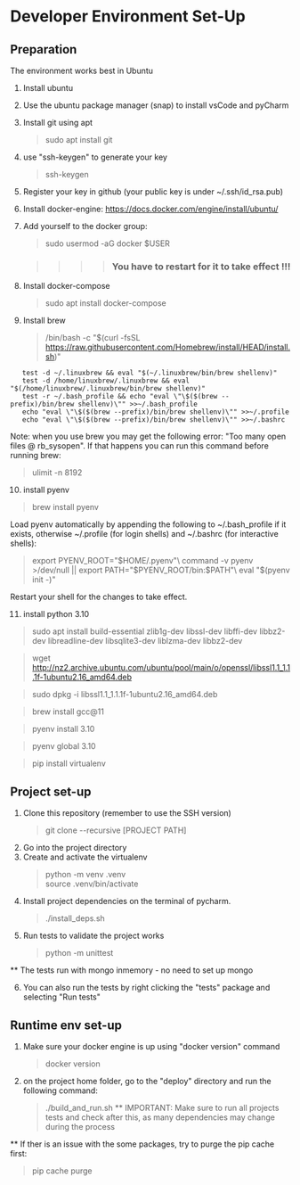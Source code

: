 # Developer Environment Set-Up

## Preparation
The environment works best in Ubuntu

1. Install ubuntu
2. Use the ubuntu package manager (snap) to install vsCode and pyCharm
3. Install git using apt
   > sudo apt install git
4. use "ssh-keygen" to generate your key
   > ssh-keygen
5. Register your key in github (your public key is under ~/.ssh/id_rsa.pub)
6. Install docker-engine: https://docs.docker.com/engine/install/ubuntu/
7. Add yourself to the docker group:
   > sudo usermod -aG docker $USER
   
   > > > > <h3>You have to restart for it to take effect !!! </h3>
8. Install docker-compose
   > sudo apt install docker-compose
9. Install brew 

   > /bin/bash -c "$(curl -fsSL https://raw.githubusercontent.com/Homebrew/install/HEAD/install.sh)"

```   
   test -d ~/.linuxbrew && eval "$(~/.linuxbrew/bin/brew shellenv)"
   test -d /home/linuxbrew/.linuxbrew && eval "$(/home/linuxbrew/.linuxbrew/bin/brew shellenv)"
   test -r ~/.bash_profile && echo "eval \"\$($(brew --prefix)/bin/brew shellenv)\"" >>~/.bash_profile
   echo "eval \"\$($(brew --prefix)/bin/brew shellenv)\"" >>~/.profile
   echo "eval \"\$($(brew --prefix)/bin/brew shellenv)\"" >>~/.bashrc
```

   Note: when you use brew you may get the following error:  "Too many open files @ rb_sysopen". If that happens you can run this command before running brew:
   > ulimit -n 8192

10. install pyenv
   > brew install pyenv

   Load pyenv automatically by appending the following to ~/.bash_profile if it exists, otherwise ~/.profile (for login shells) and ~/.bashrc (for interactive shells):

   > export PYENV_ROOT="$HOME/.pyenv"\
   > command -v pyenv >/dev/null || export PATH="$PYENV_ROOT/bin:$PATH"\
   > eval "$(pyenv init -)"

   Restart your shell for the changes to take effect.

11. install python 3.10
   > sudo apt install build-essential zlib1g-dev libssl-dev libffi-dev libbz2-dev libreadline-dev libsqlite3-dev liblzma-dev libbz2-dev

   > wget http://nz2.archive.ubuntu.com/ubuntu/pool/main/o/openssl/libssl1.1_1.1.1f-1ubuntu2.16_amd64.deb

   > sudo dpkg -i libssl1.1_1.1.1f-1ubuntu2.16_amd64.deb
   
   > brew install gcc@11 

   > pyenv install 3.10
   
   > pyenv global 3.10   

   > pip install virtualenv


## Project set-up
1. Clone this repository (remember to use the SSH version)
   > git clone --recursive [PROJECT PATH]
2. Go into the project directory
3. Create and activate the virtualenv
   > python -m venv .venv\
   > source .venv/bin/activate
4. Install project dependencies on the terminal of pycharm.
   > ./install_deps.sh
5. Run tests to validate the project works
   > python -m unittest

** The tests run with mongo inmemory - no need to set up mongo   

6. You can also run the tests by right clicking the "tests" package and selecting "Run tests"

## Runtime env set-up

1. Make sure your docker engine is up using "docker version" command
   > docker  version
2. on the project home folder, go to the "deploy" directory and run the following command:
   > ./build_and_run.sh
** IMPORTANT: Make sure to run all projects tests and check after this, as many dependencies may change during the process

** If ther is an issue with the some packages, try to purge the pip cache first:
> pip cache purge
